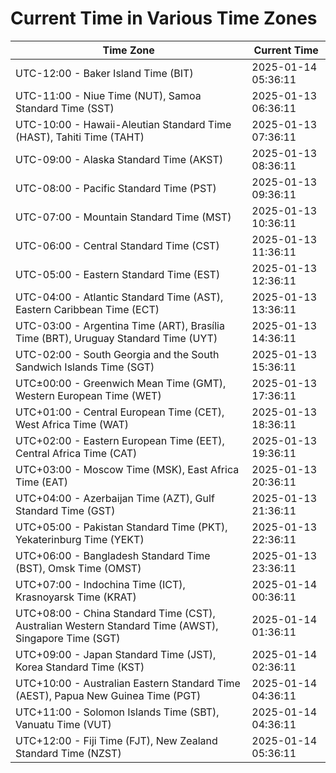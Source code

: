# Current Time in Various Time Zones

| Time Zone | Current Time |
|-----------|--------------|
| UTC-12:00 - Baker Island Time (BIT) | 2025-01-14 05:36:11 |
| UTC-11:00 - Niue Time (NUT), Samoa Standard Time (SST) | 2025-01-13 06:36:11 |
| UTC-10:00 - Hawaii-Aleutian Standard Time (HAST), Tahiti Time (TAHT) | 2025-01-13 07:36:11 |
| UTC-09:00 - Alaska Standard Time (AKST) | 2025-01-13 08:36:11 |
| UTC-08:00 - Pacific Standard Time (PST) | 2025-01-13 09:36:11 |
| UTC-07:00 - Mountain Standard Time (MST) | 2025-01-13 10:36:11 |
| UTC-06:00 - Central Standard Time (CST) | 2025-01-13 11:36:11 |
| UTC-05:00 - Eastern Standard Time (EST) | 2025-01-13 12:36:11 |
| UTC-04:00 - Atlantic Standard Time (AST), Eastern Caribbean Time (ECT) | 2025-01-13 13:36:11 |
| UTC-03:00 - Argentina Time (ART), Brasília Time (BRT), Uruguay Standard Time (UYT) | 2025-01-13 14:36:11 |
| UTC-02:00 - South Georgia and the South Sandwich Islands Time (SGT) | 2025-01-13 15:36:11 |
| UTC±00:00 - Greenwich Mean Time (GMT), Western European Time (WET) | 2025-01-13 17:36:11 |
| UTC+01:00 - Central European Time (CET), West Africa Time (WAT) | 2025-01-13 18:36:11 |
| UTC+02:00 - Eastern European Time (EET), Central Africa Time (CAT) | 2025-01-13 19:36:11 |
| UTC+03:00 - Moscow Time (MSK), East Africa Time (EAT) | 2025-01-13 20:36:11 |
| UTC+04:00 - Azerbaijan Time (AZT), Gulf Standard Time (GST) | 2025-01-13 21:36:11 |
| UTC+05:00 - Pakistan Standard Time (PKT), Yekaterinburg Time (YEKT) | 2025-01-13 22:36:11 |
| UTC+06:00 - Bangladesh Standard Time (BST), Omsk Time (OMST) | 2025-01-13 23:36:11 |
| UTC+07:00 - Indochina Time (ICT), Krasnoyarsk Time (KRAT) | 2025-01-14 00:36:11 |
| UTC+08:00 - China Standard Time (CST), Australian Western Standard Time (AWST), Singapore Time (SGT) | 2025-01-14 01:36:11 |
| UTC+09:00 - Japan Standard Time (JST), Korea Standard Time (KST) | 2025-01-14 02:36:11 |
| UTC+10:00 - Australian Eastern Standard Time (AEST), Papua New Guinea Time (PGT) | 2025-01-14 04:36:11 |
| UTC+11:00 - Solomon Islands Time (SBT), Vanuatu Time (VUT) | 2025-01-14 04:36:11 |
| UTC+12:00 - Fiji Time (FJT), New Zealand Standard Time (NZST) | 2025-01-14 05:36:11 |
